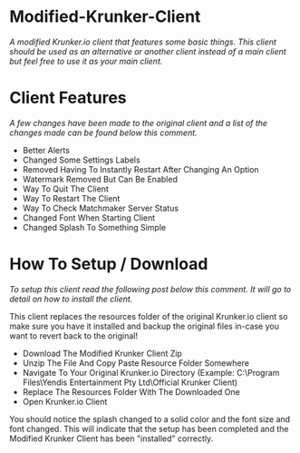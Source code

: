 # Modified-Krunker-Client
*A modified Krunker.io client that features some basic things. This client should be used as an alternative or another client instead of a main client but feel free to use it as your main client.*

# Client Features
*A few changes have been made to the original client and a list of the changes made can be found below this comment.*

- Better Alerts
- Changed Some Settings Labels
- Removed Having To Instantly Restart After Changing An Option
- Watermark Removed But Can Be Enabled
- Way To Quit The Client
- Way To Restart The Client
- Way To Check Matchmaker Server Status
- Changed Font When Starting Client
- Changed Splash To Something Simple

# How To Setup / Download
*To setup this client read the following post below this comment. It will go to detail on how to install the client.*

This client replaces the resources folder of the original Krunker.io client so make sure you have it installed and backup the original files in-case you want to revert back to the original!

- Download The Modified Krunker Client Zip
- Unzip The File And Copy Paste Resource Folder Somewhere
- Navigate To Your Original Krunker.io Directory (Example: C:\Program Files\Yendis Entertainment Pty Ltd\Official Krunker Client\)
- Replace The Resources Folder With The Downloaded One
- Open Krunker.io Client

You should notice the splash changed to a solid color and the font size and font changed. This will indicate that the setup has been completed and the Modified Krunker Client has been "installed" correctly.
